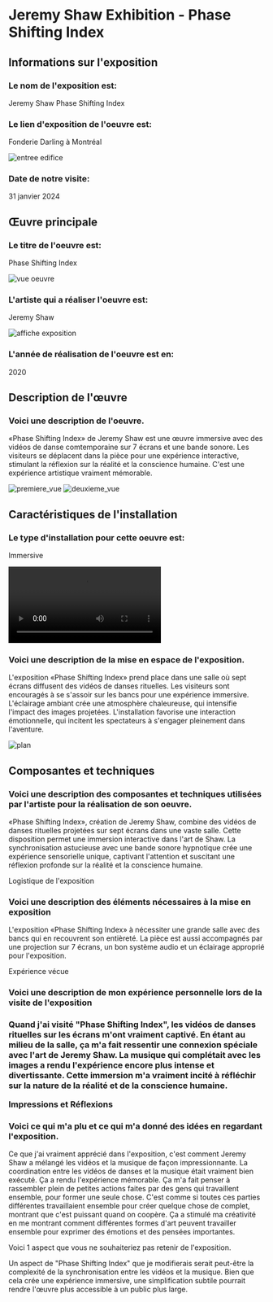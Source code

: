 # Jeremy Shaw Exhibition - Phase Shifting Index 

<h2>Informations sur l'exposition</h2>

<h3> Le nom de l'exposition est: </h3>
  <p>Jeremy Shaw Phase Shifting Index</p>

  <h3> Le lien d'exposition de l'oeuvre est: </h3>
<p>Fonderie Darling à Montréal</p>

![entree edifice](medias/entree_edifice.png)

<h3>Date de notre visite:</h3>
<p>31 janvier 2024</p>

## Œuvre principale 

<h3> Le titre de l'oeuvre est: </h3>
  <p> Phase Shifting Index </p>
  
![vue oeuvre](medias/vue_oeuvre.png)

<h3>L'artiste qui a réaliser l'oeuvre est:</h3>
  <p>Jeremy Shaw</p>

  ![affiche exposition](medias/affiche_exposition.png)

<h3>L'année de réalisation de l'oeuvre est en:</h3>
<p>2020</p>

## Description de l'œuvre 

<h3> Voici une description de l'oeuvre. </h3> 

<p> «Phase Shifting Index» de Jeremy Shaw est une œuvre immersive avec des vidéos de danse comtemporaine sur 7 écrans et une bande sonore. Les visiteurs se déplacent dans la pièce pour une expérience interactive, stimulant la réflexion sur la réalité et la conscience humaine. C'est une expérience artistique vraiment mémorable.</p>

![premiere_vue](medias/premiere_vue.png)
![deuxieme_vue](medias/deuxieme_vue.png)

## Caractéristiques de l'installation 

<h3> Le type d'installation pour cette oeuvre est: </h3>
  <p> Immersive </p>

  ![espace](medias/mise_espace.mp4.mp4)
   
<h3> Voici une description de la mise en espace de l'exposition. </h3> 

<p> L'exposition «Phase Shifting Index» prend place dans une salle où sept écrans diffusent des vidéos de danses rituelles. Les visiteurs sont encouragés à se s'assoir sur les bancs pour une expérience immersive. L'éclairage ambiant crée une atmosphère chaleureuse, qui intensifie l'impact des images projetées. L'installation favorise une interaction émotionnelle, qui incitent les spectateurs à s'engager pleinement dans l'aventure. </p>

![plan](medias/plan_exposition.png)

## Composantes et techniques 

<h3> Voici une description des composantes et techniques utilisées par l'artiste pour la réalisation de son oeuvre. </h3>

<p> «Phase Shifting Index», création de Jeremy Shaw, combine des vidéos de danses rituelles projetées sur sept écrans dans une vaste salle. Cette disposition permet une immersion interactive dans l'art de Shaw. La synchronisation astucieuse avec une bande sonore hypnotique crée une expérience sensorielle unique, captivant l'attention et suscitant une réflexion profonde sur la réalité et la conscience humaine. </p

## Logistique de l'exposition 

<h3> Voici une description des éléments nécessaires à la mise en exposition </h3>

<p>L'exposition «Phase Shifting Index» à nécessiter une grande salle avec des bancs qui en recouvrent son entièreté. La pièce est aussi accompagnés par une projection sur 7 écrans, un bon système audio et un éclairage approprié pour l'exposition.</p

## Expérience vécue 

<h3> Voici une description de mon expérience personnelle lors de la visite de l'exposition <h3>

<p> Quand j'ai visité "Phase Shifting Index", les vidéos de danses rituelles sur les écrans m'ont vraiment captivé. En étant au milieu de la salle, ça m'a fait ressentir une connexion spéciale avec l'art de Jeremy Shaw. La musique qui complétait avec les images a rendu l'expérience encore plus intense et divertissante. Cette immersion m'a vraiment incité à réfléchir sur la nature de la réalité et de la conscience humaine.</p

##  Impressions et Réflexions 

<h3> Voici ce qui m'a plu et ce qui m'a donné des idées en regardant l'exposition. </h3>

<p> Ce que j'ai vraiment apprécié dans l'exposition, c'est comment Jeremy Shaw a mélangé les vidéos et la musique de façon impressionnante. La coordination entre les vidéos de danses et la musique était vraiment bien exécuté. Ça a rendu l'expérience mémorable.
Ça m'a fait penser à rassembler plein de petites actions faites par des gens qui travaillent ensemble, pour former une seule chose. C'est comme si toutes ces parties différentes travaillaient ensemble pour créer quelque chose de complet, montrant que c'est puissant quand on coopère. Ça a stimulé ma créativité en me montrant comment différentes formes d'art peuvent travailler ensemble pour exprimer des émotions et des pensées importantes.</p

<h4> Voici 1 aspect que vous ne souhaiteriez pas retenir de l'exposition. </h4> 

<p>Un aspect de "Phase Shifting Index" que je modifierais serait peut-être la complexité de la synchronisation entre les vidéos et la musique. Bien que cela crée une expérience immersive, une simplification subtile pourrait rendre l'œuvre plus accessible à un public plus large.</p
